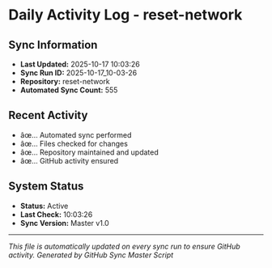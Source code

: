 ﻿# Daily Activity Log - reset-network

## Sync Information
- **Last Updated:** 2025-10-17 10:03:26
- **Sync Run ID:** 2025-10-17_10-03-26
- **Repository:** reset-network
- **Automated Sync Count:** 555

## Recent Activity
- âœ… Automated sync performed
- âœ… Files checked for changes
- âœ… Repository maintained and updated
- âœ… GitHub activity ensured

## System Status
- **Status:** Active
- **Last Check:** 10:03:26
- **Sync Version:** Master v1.0

---
*This file is automatically updated on every sync run to ensure GitHub activity.*
*Generated by GitHub Sync Master Script*
